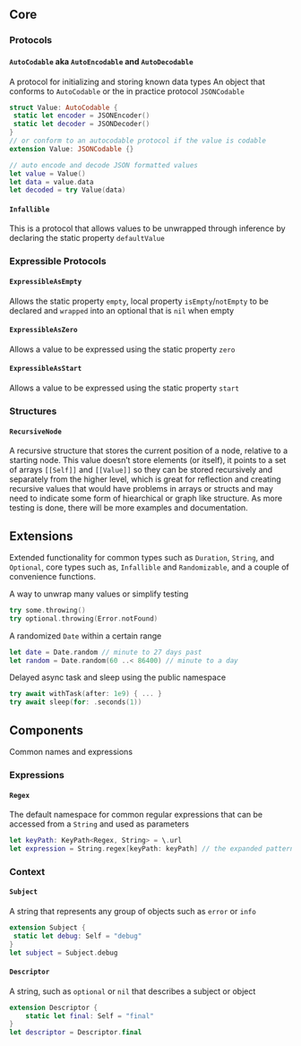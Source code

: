## Core
### Protocols
#### `AutoCodable` aka `AutoEncodable` and `AutoDecodable` 
A protocol for initializing and storing known data types
An object that conforms to `AutoCodable` or the in practice protocol `JSONCodable`
```swift
struct Value: AutoCodable {
 static let encoder = JSONEncoder()
 static let decoder = JSONDecoder()
}
// or conform to an autocodable protocol if the value is codable
extension Value: JSONCodable {}

// auto encode and decode JSON formatted values
let value = Value()
let data = value.data
let decoded = try Value(data)
```
#### `Infallible`
This is a protocol that allows values to be unwrapped through inference by declaring the static property `defaultValue` 
### Expressible Protocols
#### `ExpressibleAsEmpty`
Allows the static property `empty`, local property `isEmpty`/`notEmpty` to be declared and `wrapped` into an optional that is `nil` when empty
#### `ExpressibleAsZero`
Allows a value to be expressed using the static property `zero`
#### `ExpressibleAsStart`
Allows a value to be expressed using the static property `start`
### Structures
#### `RecursiveNode`
A recursive structure that stores the current position of a node, relative to a starting node. This value doesn’t store elements (or itself), it points to a set of arrays `[[Self]]` and `[[Value]]` so they can be stored recursively and separately from the higher level, which is great for reflection and creating recursive values that would have problems in arrays or structs and may need to indicate some form of hiearchical or graph like structure. As more testing is done, there will be more examples and documentation.

## Extensions
Extended functionality for common types such as `Duration`, `String`, and `Optional`, core types such as, `Infallible` and `Randomizable`, and a couple of convenience functions.

A way to unwrap many values or simplify testing
```swift
try some.throwing()
try optional.throwing(Error.notFound)
```
A randomized `Date` within a certain range
```swift
let date = Date.random // minute to 27 days past
let random = Date.random(60 ..< 86400) // minute to a day
```
Delayed async task and sleep using the public namespace
```swift
try await withTask(after: 1e9) { ... } 
try await sleep(for: .seconds(1))
```

## Components
Common names and expressions
### Expressions
#### `Regex`
The default namespace for common regular expressions that can be accessed from a `String` and used as parameters
```swift
let keyPath: KeyPath<Regex, String> = \.url
let expression = String.regex[keyPath: keyPath] // the expanded pattern
```
### Context
#### `Subject`
A string that represents any group of objects such as `error` or `info`
```swift
extension Subject {
 static let debug: Self = "debug"
}
let subject = Subject.debug
```
#### `Descriptor`
A string, such as `optional` or `nil` that describes a subject or object
```swift
extension Descriptor {
	static let final: Self = "final"
}
let descriptor = Descriptor.final
```

